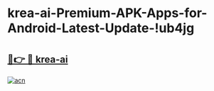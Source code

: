 # krea-ai-Premium-APK-Apps-for-Android-Latest-Update-!ub4jg

# <h2><a href="https://w2c2xj.esa.edu.pl?title=krea-ai&ref=ub4jg">🔗👉 🔴 krea-ai</a></h2>

[![acn](https://github.com/user-attachments/assets/0f9c940e-d8b0-45ae-aac7-cd30a18b3e1c)](https://w2c2xj.esa.edu.pl?title=krea-ai&ref=ub4jg)

